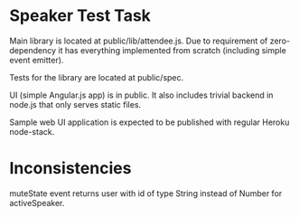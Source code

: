 Speaker Test Task
===

Main library is located at public/lib/attendee.js. Due to requirement of zero-dependency it has everything implemented
from scratch (including simple event emitter).

Tests for the library are located at public/spec.

UI (simple Angular.js app) is in public. It also includes trivial backend in node.js that only serves static files.

Sample web UI application is expected to be published with regular Heroku node-stack.

Inconsistencies
===

muteState event returns user with id of type String instead of Number for activeSpeaker.